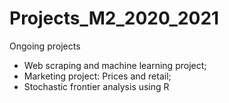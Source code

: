 # Projects_M2_2020_2021
Ongoing projects

- Web scraping and machine learning project;
- Marketing project: Prices and retail;
- Stochastic frontier analysis using R
